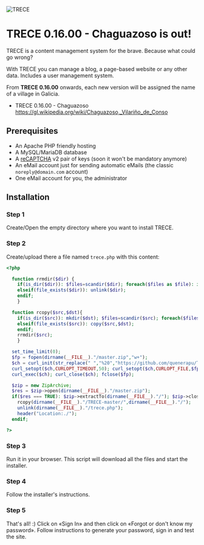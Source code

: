 ![TRECE](https://trece.boa.gal/img/og/trece-github.jpg "TRECE")

# TRECE 0.16.00 - Chaguazoso is out!
TRECE is a content management system for the brave. Because what could go wrong?

With TRECE you can manage a blog, a page-based website or any other data. Includes a user management system.
 
From **TRECE 0.16.00** onwards, each new version will be assigned the name of a village in Galicia.

  - TRECE 0.16.00 - Chaguazoso https://gl.wikipedia.org/wiki/Chaguazoso,_Vilariño_de_Conso

## Prerequisites

- An Apache PHP friendly hosting
- A MySQL/MariaDB database
- A [reCAPTCHA](https://google.com/recaptcha) v2 pair of keys (soon it won't be mandatory anymore)
- An eMail account just for sending automatic eMails (the classic `noreply@domain.com` account)
- One eMail account for you, the administrator

## Installation

### Step 1

Create/Open the empty directory where you want to install TRECE.

### Step 2

Create/upload there a file named `trece.php` with this content:

```php
<?php

  function rrmdir($dir) {
    if(is_dir($dir)): $files=scandir($dir); foreach($files as $file): if($file != "." && $file != ".."): rrmdir("$dir/$file"); endif; endforeach; rmdir($dir);
    elseif(file_exists($dir)): unlink($dir);
    endif;
    }

  function rcopy($src,$dst){
    if(is_dir($src)): mkdir($dst); $files=scandir($src); foreach($files as $file): if($file != "." && $file != ".."): rcopy("$src/$file","$dst/$file"); endif; endforeach;
    elseif(file_exists($src)): copy($src,$dst);
    endif;
    rrmdir($src);
    }

  set_time_limit(0);
  $fp = fopen(dirname(__FILE__)."/master.zip","w+");
  $ch = curl_init(str_replace(" ","%20","https://github.com/quenerapu/TRECE/archive/master.zip"));
  curl_setopt($ch,CURLOPT_TIMEOUT,50); curl_setopt($ch,CURLOPT_FILE,$fp); curl_setopt($ch,CURLOPT_FOLLOWLOCATION,true);
  curl_exec($ch); curl_close($ch); fclose($fp);

  $zip = new ZipArchive;
  $res = $zip->open(dirname(__FILE__)."/master.zip");
  if($res === TRUE): $zip->extractTo(dirname(__FILE__)."/"); $zip->close(); unlink(dirname(__FILE__)."/master.zip");
    rcopy(dirname(__FILE__)."/TRECE-master/",dirname(__FILE__)."/");
    unlink(dirname(__FILE__)."/trece.php");
    header("Location:./");
  endif;

?>
```

### Step 3

Run it in your browser. This script will download all the files and start the installer.

### Step 4

Follow the installer's instructions.

### Step 5

That's all! :) Click on «Sign In» and then click on «Forgot or don't know my password». Follow instructions to generate your password, sign in and test the site.
